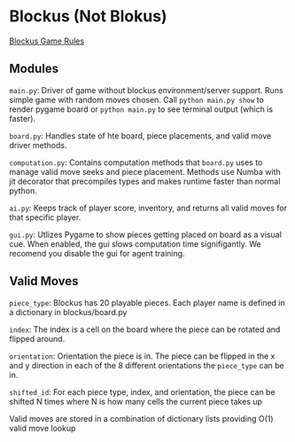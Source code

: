 # Blockus (Not Blokus)
[Blockus Game Rules](https://en.wikipedia.org/wiki/Blokus)

## Modules
```main.py```: Driver of game without blockus environment/server support. Runs simple game with random moves chosen. Call ```python main.py show``` to render pygame board or ```python main.py``` to see terminal output (which is faster).

```board.py```: Handles state of hte board, piece placements, and valid move driver methods.

```computation.py```: Contains computation methods that ```board.py``` uses to manage valid move seeks and piece placement. Methods use Numba with jit decorator that precompiles
  types and makes runtime faster than normal python.
 
```ai.py```: Keeps track of player score, inventory, and returns all valid moves for that specific player.

```gui.py```: Utlizes Pygame to show pieces getting placed on board as a visual cue. When enabled, the gui slows computation time signifigantly. We recomend you 
disable the gui for agent training. 

## Valid Moves
```piece_type```: Blockus has 20 playable pieces. Each player name is defined in a dictionary in blockus/board.py

```index```: The index is a cell on the board where the piece can be rotated and flipped around. 

```orientation```: Orientation the piece is in. The piece can be flipped in the x and y direction in each of the 8 different orientations the ```piece_type``` can be in.

```shifted_id```: For each piece type, index, and orientation, the piece can be shifted N times where N is how many cells the current piece takes up

Valid moves are stored in a combination of dictionary lists providing O(1) valid move lookup

